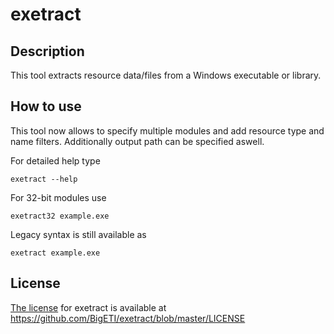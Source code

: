 # exetract

## Description
This tool extracts resource data/files from a Windows executable or library.

## How to use
This tool now allows to specify multiple modules and add resource type and name filters. Additionally output path can be specified aswell.

For detailed help type
```BATCH
exetract --help
```

For 32-bit modules use
```BATCH
exetract32 example.exe
```

Legacy syntax is still available as
```BATCH
exetract example.exe
```

## License
[The license](https://github.com/BigETI/exetract/blob/master/LICENSE) for exetract is available at https://github.com/BigETI/exetract/blob/master/LICENSE